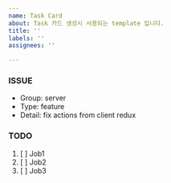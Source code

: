 ```yaml
---
name: Task Card
about: Task 카드 생성시 사용되는 template 입니다.
title: ''
labels: ''
assignees: ''

---
```


### ISSUE
- Group:  server
- Type:  feature
- Detail: fix actions from client redux

### TODO
1. [ ] Job1
2. [ ] Job2
3. [ ] Job3
